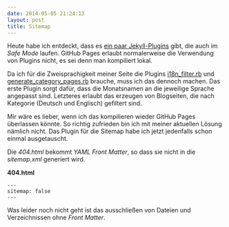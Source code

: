 ```yaml
---
date: 2014-05-05 21:24:13
layout: post
title: Sitemap
---
```

Heute habe ich entdeckt, dass es [ein paar Jekyll-Plugins](https://help.github.com/articles/sitemaps-for-github-pages) gibt, die auch im _Safe Mode_ laufen. GitHub Pages erlaubt normalerweise die Verwendung von Plugins nicht, es sei denn man kompiliert lokal.

Da ich für die Zweisprachigkeit meiner Seite die Plugins [i18n\_filter.rb](https://github.com/gacha/gacha.id.lv/blob/master/_plugins/i18n_filter.rb) und [generate\_category\_pages.rb](https://github.com/captaincanine/marran.com/blob/master/_plugins/generate_category_pages.rb) brauche, muss ich das dennoch machen. Das erste Plugin sorgt dafür, dass die Monatsnamen an die jeweilige Sprache angepasst sind. Letzteres erlaubt das erzeugen von Blogseiten, die nach Kategorie (Deutsch und Englisch) gefiltert sind.

Mir wäre es lieber, wenn ich das kompilieren wieder GitHub Pages überlassen könnte. So richtig zufrieden bin ich mit meiner aktuellen Lösung nämlich nicht. Das Plugin für die Sitemap habe ich jetzt jedenfalls schon einmal ausgetauscht.

Die _404.html_ bekommt _YAML Front Matter_, so dass sie nicht in die _sitemap.xml_ generiert wird.

__404.html__

```
---
sitemap: false
---
```

Was leider noch nicht geht ist das ausschließen von Dateien und Verzeichnissen ohne _Front Matter_.
